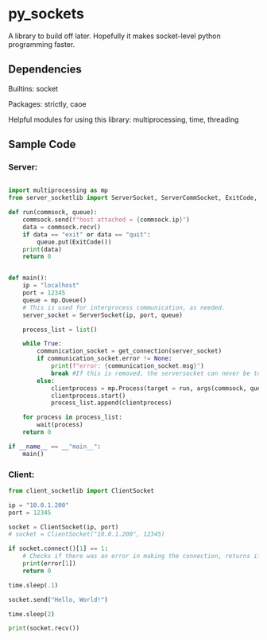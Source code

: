 # py_sockets
A library to build off later. Hopefully it makes socket-level python programming faster.


## Dependencies
Builtins: socket

Packages: strictly, caoe

Helpful modules for using this library: multiprocessing, time, threading

## Sample Code

### Server:

```python

import multiprocessing as mp
from server_socketlib import ServerSocket, ServerCommSocket, ExitCode, get_connection

def run(commsock, queue):
    commsock.send(f"host attached = {commsock.ip}")
    data = commsock.recv()
    if data == "exit" or data == "quit":
        queue.put(ExitCode())
    print(data)
    return 0


def main():
    ip = "localhost"
    port = 12345
    queue = mp.Queue()
    # This is used for interprocess communication, as needed.
    server_socket = ServerSocket(ip, port, queue)

    process_list = list()

    while True:
        communication_socket = get_connection(server_socket)
        if communication_socket.error != None:
            print(f"error: {communication_socket.msg}")
            break #If this is removed, the serversocket can never be told to exit from the client and will need to be exited directly. 
        else:
            clientprocess = mp.Process(target = run, args(commsock, queue, ))
            clientprocess.start()
            process_list.append(clientprocess)

    for process in process_list:
        wait(process)
    return 0

if __name__ == __"main__":
    main()
```

### Client:

```python
from client_socketlib import ClientSocket

ip = "10.0.1.200"
port = 12345

socket = ClientSocket(ip, port)
# socket = ClientSocket("10.0.1.200", 12345)

if socket.connect()[1] == 1:
    # Checks if there was an error in making the connection, returns if so.
    print(error[1])
    return 0

time.sleep(.1)

socket.send("Hello, World!")

time.sleep(2)

print(socket.recv())
```
